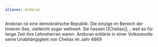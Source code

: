 ```yaml
---
aliases: Andoran
---
```



Andoran ist  eine demokratische Republik. Die einzige im Bereich der Inneren See, vielleicht sogar weltweit.
Sie hassen [[Cheliax]], , weil es für lange Zeit ihre Lehnsherren waren. Andoran erklärte in einer Volksrevolte seine Unabhängigkeit von Cheliax im Jahr 4669
